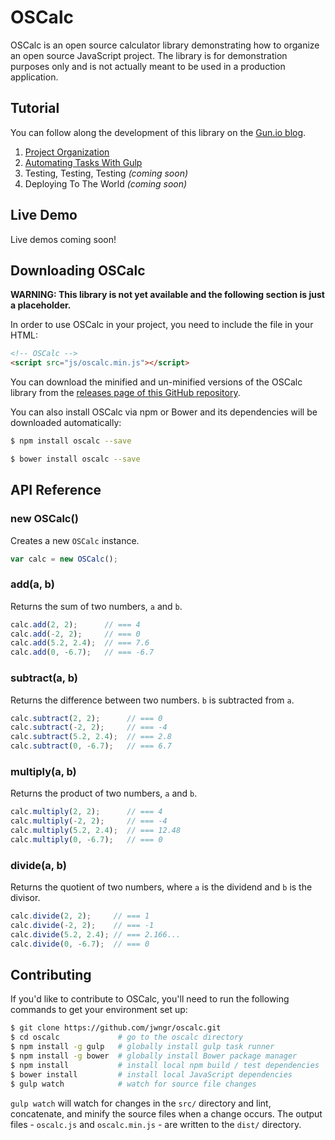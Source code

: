 # OSCalc

OSCalc is an open source calculator library demonstrating how to organize an open source
JavaScript project. The library is for demonstration purposes only and is not actually meant to be
used in a production application.


## Tutorial

You can follow along the development of this library on the [Gun.io blog](https://gun.io/blog/).

1. [Project Organization](https://gun.io/blog/maintaining-an-open-source-project/)
2. [Automating Tasks With Gulp](https://gun.io/blog/maintaining-an-open-source-project-automating-tasks-with-gulp/)
3. Testing, Testing, Testing *(coming soon)*
4. Deploying To The World *(coming soon)*


## Live Demo

Live demos coming soon!


## Downloading OSCalc

**WARNING: This library is not yet available and the following section is just a placeholder.**

In order to use OSCalc in your project, you need to include the file in your HTML:

```html
<!-- OSCalc -->
<script src="js/oscalc.min.js"></script>
```

You can download the minified and un-minified versions of the OSCalc library from the
[releases page of this GitHub repository](https://github.com/firebase/oscalc/releases).

You can also install OSCalc via npm or Bower and its dependencies will be downloaded automatically:

```bash
$ npm install oscalc --save
```

```bash
$ bower install oscalc --save
```


## API Reference

### new OSCalc()

Creates a new `OSCalc` instance.

```javascript
var calc = new OSCalc();
```

### add(a, b)

Returns the sum of two numbers, `a` and `b`.

```javascript
calc.add(2, 2);      // === 4
calc.add(-2, 2);     // === 0
calc.add(5.2, 2.4);  // === 7.6
calc.add(0, -6.7);   // === -6.7
```

### subtract(a, b)

Returns the difference between two numbers. `b` is subtracted from `a`.

```javascript
calc.subtract(2, 2);      // === 0
calc.subtract(-2, 2);     // === -4
calc.subtract(5.2, 2.4);  // === 2.8
calc.subtract(0, -6.7);   // === 6.7
```

### multiply(a, b)

Returns the product of two numbers, `a` and `b`.

```javascript
calc.multiply(2, 2);      // === 4
calc.multiply(-2, 2);     // === -4
calc.multiply(5.2, 2.4);  // === 12.48
calc.multiply(0, -6.7);   // === 0
```

### divide(a, b)

Returns the quotient of two numbers, where `a` is the dividend and `b` is the divisor.

```javascript
calc.divide(2, 2);     // === 1
calc.divide(-2, 2);    // === -1
calc.divide(5.2, 2.4); // === 2.166...
calc.divide(0, -6.7);  // === 0
```

## Contributing

If you'd like to contribute to OSCalc, you'll need to run the following commands to get your
environment set up:

```bash
$ git clone https://github.com/jwngr/oscalc.git
$ cd oscalc             # go to the oscalc directory
$ npm install -g gulp   # globally install gulp task runner
$ npm install -g bower  # globally install Bower package manager
$ npm install           # install local npm build / test dependencies
$ bower install         # install local JavaScript dependencies
$ gulp watch            # watch for source file changes
```

`gulp watch` will watch for changes in the `src/` directory and lint, concatenate, and minify the
source files when a change occurs. The output files - `oscalc.js` and `oscalc.min.js` - are written
to the `dist/` directory.
